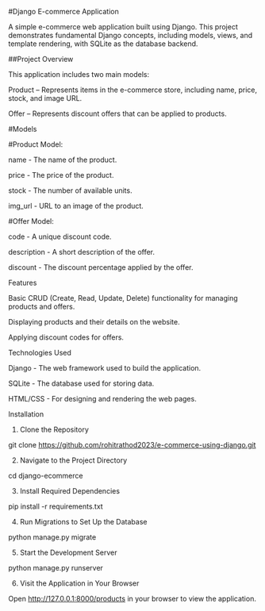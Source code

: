 #Django E-commerce Application

A simple e-commerce web application built using Django. This project demonstrates fundamental Django concepts, including models, views, and template rendering, with SQLite as the database backend.

##Project Overview

This application includes two main models:

Product – Represents items in the e-commerce store, including name, price, stock, and image URL.

Offer – Represents discount offers that can be applied to products.

#Models

#Product Model:

name - The name of the product.

price - The price of the product.

stock - The number of available units.

img_url - URL to an image of the product.

#Offer Model:

code - A unique discount code.

description - A short description of the offer.

discount - The discount percentage applied by the offer.

Features

Basic CRUD (Create, Read, Update, Delete) functionality for managing products and offers.

Displaying products and their details on the website.

Applying discount codes for offers.

Technologies Used

Django - The web framework used to build the application.

SQLite - The database used for storing data.

HTML/CSS - For designing and rendering the web pages.

Installation

1. Clone the Repository

git clone https://github.com/rohitrathod2023/e-commerce-using-django.git

2. Navigate to the Project Directory

cd django-ecommerce

3. Install Required Dependencies

pip install -r requirements.txt

4. Run Migrations to Set Up the Database

python manage.py migrate

5. Start the Development Server

python manage.py runserver

6. Visit the Application in Your Browser

Open http://127.0.0.1:8000/products in your browser to view the application.
